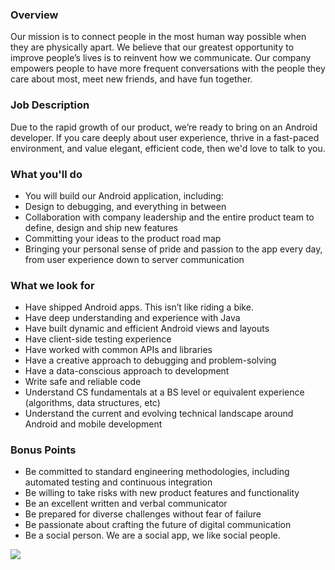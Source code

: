 


### Overview
Our mission is to connect people in the most human way possible when they are physically apart. We believe that our greatest opportunity to improve people’s lives is to reinvent how we communicate. Our company empowers people to have more frequent conversations with the people they care about most, meet new friends, and have fun together.

### Job Description
Due to the rapid growth of our product, we’re ready to bring on an Android developer. If you care deeply about user experience, thrive in a fast-paced environment, and value elegant, efficient code, then we'd love to talk to you.

### What you'll do
+ You will build our Android application, including: 
+ Design to debugging, and everything in between 
+ Collaboration with company leadership and the entire product team to define, design and ship new features 
+ Committing your ideas to the product road map 
+ Bringing your personal sense of pride and passion to the app every day, from user experience down to server communication

### What we look for
+ Have shipped Android apps. This isn’t like riding a bike. 
+ Have deep understanding and experience with Java 
+ Have built dynamic and efficient Android views and layouts 
+ Have client-side testing experience
+ Have worked with common APIs and libraries 
+ Have a creative approach to debugging and problem-solving 
+ Have a data-conscious approach to development 
+ Write safe and reliable code 
+ Understand CS fundamentals at a BS level or equivalent experience (algorithms, data structures, etc) 
+ Understand the current and evolving technical landscape around Android and mobile development

### Bonus Points
+ Be committed to standard engineering methodologies, including automated testing and continuous integration 
+ Be willing to take risks with new product features and functionality 
+ Be an excellent written and verbal communicator 
+ Be prepared for diverse challenges without fear of failure 
+ Be passionate about crafting the future of digital communication 
+ Be a social person. We are a social app, we like social people.


[<img src='https://dabuttonfactory.com/button.png?t=Apply&f=Calibri-Bold&ts=24&tc=fff&tshs=1&tshc=000&hp=20&vp=8&c=5&bgt=gradient&bgc=3d85c6&ebgc=073763'>](https://letsrockit.co/users/auth/github?job_id=sg91c2vwyxj0eq-mobile-engineer-senior-android)
